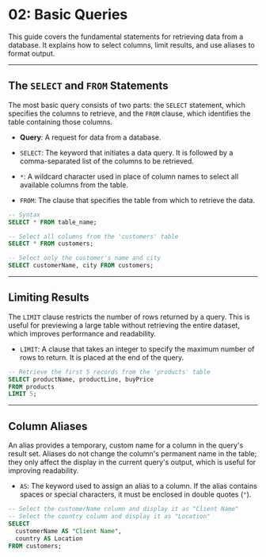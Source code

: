 # 02: Basic Queries

This guide covers the fundamental statements for retrieving data from a database. It explains how to select columns, limit results, and use aliases to format output.

---

## The `SELECT` and `FROM` Statements

The most basic query consists of two parts: the `SELECT` statement, which specifies the columns to retrieve, and the `FROM` clause, which identifies the table containing those columns.

- **Query**: A request for data from a database.

- `SELECT`: The keyword that initiates a data query. It is followed by a comma-separated list of the columns to be retrieved.
  
- `*`: A wildcard character used in place of column names to select all available columns from the table.

- `FROM`: The clause that specifies the table from which to retrieve the data.

```sql
-- Syntax
SELECT * FROM table_name;

-- Select all columns from the 'customers' table
SELECT * FROM customers;

-- Select only the customer's name and city
SELECT customerName, city FROM customers;
```

---

## Limiting Results

The `LIMIT` clause restricts the number of rows returned by a query. This is useful for previewing a large table without retrieving the entire dataset, which improves performance and readability.

- `LIMIT`: A clause that takes an integer to specify the maximum number of rows to return. It is placed at the end of the query.

```sql
-- Retrieve the first 5 records from the 'products' table
SELECT productName, productLine, buyPrice
FROM products
LIMIT 5;
```

---

## Column Aliases

An alias provides a temporary, custom name for a column in the query's result set. Aliases do not change the column's permanent name in the table; they only affect the display in the current query's output, which is useful for improving readability.

- `AS`: The keyword used to assign an alias to a column. If the alias contains spaces or special characters, it must be enclosed in double quotes (`"`).

```sql
-- Select the customerName column and display it as "Client Name"
-- Select the country column and display it as "Location"
SELECT
  customerName AS "Client Name",
  country AS Location
FROM customers;
```
